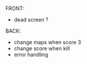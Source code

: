 FRONT:
- dead screen ? 

BACK: 
- change maps when score 3
- change score when kill
- error handling
